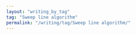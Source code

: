 ```yaml
---
layout: "writing_by_tag"
tag: "Sweep line algorithm"
permalink: "/writing/tag/Sweep line algorithm/"
---
```

